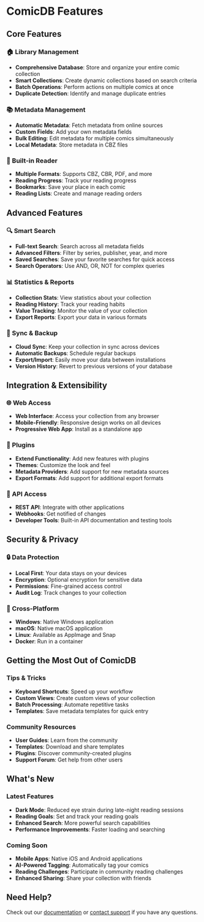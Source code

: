 # ComicDB Features

## Core Features

### 🏠 Library Management
- **Comprehensive Database**: Store and organize your entire comic collection
- **Smart Collections**: Create dynamic collections based on search criteria
- **Batch Operations**: Perform actions on multiple comics at once
- **Duplicate Detection**: Identify and manage duplicate entries

### 📚 Metadata Management
- **Automatic Metadata**: Fetch metadata from online sources
- **Custom Fields**: Add your own metadata fields
- **Bulk Editing**: Edit metadata for multiple comics simultaneously
- **Local Metadata**: Store metadata in CBZ files

### 📖 Built-in Reader
- **Multiple Formats**: Supports CBZ, CBR, PDF, and more
- **Reading Progress**: Track your reading progress
- **Bookmarks**: Save your place in each comic
- **Reading Lists**: Create and manage reading orders

## Advanced Features

### 🔍 Smart Search
- **Full-text Search**: Search across all metadata fields
- **Advanced Filters**: Filter by series, publisher, year, and more
- **Saved Searches**: Save your favorite searches for quick access
- **Search Operators**: Use AND, OR, NOT for complex queries

### 📊 Statistics & Reports
- **Collection Stats**: View statistics about your collection
- **Reading History**: Track your reading habits
- **Value Tracking**: Monitor the value of your collection
- **Export Reports**: Export your data in various formats

### 🔄 Sync & Backup
- **Cloud Sync**: Keep your collection in sync across devices
- **Automatic Backups**: Schedule regular backups
- **Export/Import**: Easily move your data between installations
- **Version History**: Revert to previous versions of your database

## Integration & Extensibility

### 🌐 Web Access
- **Web Interface**: Access your collection from any browser
- **Mobile-Friendly**: Responsive design works on all devices
- **Progressive Web App**: Install as a standalone app

### 🔌 Plugins
- **Extend Functionality**: Add new features with plugins
- **Themes**: Customize the look and feel
- **Metadata Providers**: Add support for new metadata sources
- **Export Formats**: Add support for additional export formats

### 🤖 API Access
- **REST API**: Integrate with other applications
- **Webhooks**: Get notified of changes
- **Developer Tools**: Built-in API documentation and testing tools

## Security & Privacy

### 🔒 Data Protection
- **Local First**: Your data stays on your devices
- **Encryption**: Optional encryption for sensitive data
- **Permissions**: Fine-grained access control
- **Audit Log**: Track changes to your collection

### 🔄 Cross-Platform
- **Windows**: Native Windows application
- **macOS**: Native macOS application
- **Linux**: Available as AppImage and Snap
- **Docker**: Run in a container

## Getting the Most Out of ComicDB

### Tips & Tricks
- **Keyboard Shortcuts**: Speed up your workflow
- **Custom Views**: Create custom views of your collection
- **Batch Processing**: Automate repetitive tasks
- **Templates**: Save metadata templates for quick entry

### Community Resources
- **User Guides**: Learn from the community
- **Templates**: Download and share templates
- **Plugins**: Discover community-created plugins
- **Support Forum**: Get help from other users

## What's New

### Latest Features
- **Dark Mode**: Reduced eye strain during late-night reading sessions
- **Reading Goals**: Set and track your reading goals
- **Enhanced Search**: More powerful search capabilities
- **Performance Improvements**: Faster loading and searching

### Coming Soon
- **Mobile Apps**: Native iOS and Android applications
- **AI-Powered Tagging**: Automatically tag your comics
- **Reading Challenges**: Participate in community reading challenges
- **Enhanced Sharing**: Share your collection with friends

## Need Help?

Check out our [documentation](index.md) or [contact support](support.md) if you have any questions.
